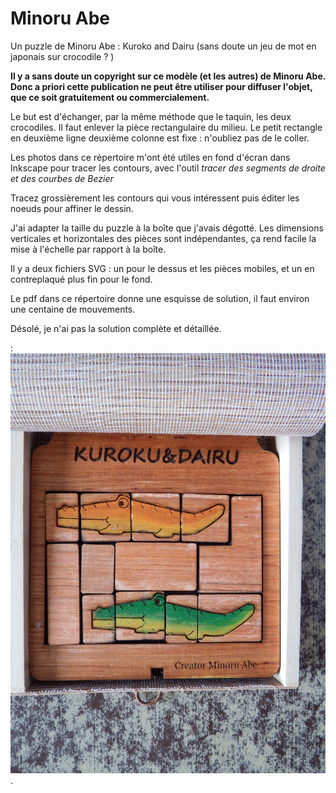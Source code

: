 # Minoru Abe
 Un puzzle de Minoru Abe : Kuroko and Dairu (sans doute un jeu de mot en japonais sur crocodile ? )


**Il y a sans doute un copyright sur ce modèle (et les autres) de Minoru Abe. Donc a priori cette
publication ne peut être utiliser pour diffuser l'objet, que ce soit gratuitement ou commercialement.** 

Le but est d'échanger, par la même méthode que le taquin, les deux crocodiles. Il faut enlever 
la pièce rectangulaire du milieu. 
Le petit rectangle en deuxième ligne deuxième colonne est fixe : n'oubliez pas de le coller. 

Les photos dans ce répertoire m'ont été utiles en fond d'écran dans Inkscape pour tracer les contours, 
avec l'outil *tracer des segments de droite et des courbes de Bezier*

Tracez grossièrement les contours qui vous intéressent puis éditer les noeuds pour affiner le dessin. 

J'ai adapter la taille du puzzle à la boîte que j'avais dégotté. Les dimensions verticales et horizontales des pièces sont
indépendantes, ça rend facile la mise à l'échelle par rapport à la boîte. 

Il y a deux fichiers SVG : un pour le dessus et les pièces mobiles, et un en contreplaqué plus fin pour le fond. 

Le pdf dans ce répertoire donne une esquisse de solution, il faut environ une centaine de mouvements. 

Désolé, je n'ai pas la solution complète et détaillée. 


: ![Deux crocodiles à échanger](./photo.jpg "Le puzzle terminé") .
